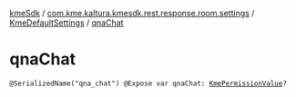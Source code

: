 [kmeSdk](../../index.md) / [com.kme.kaltura.kmesdk.rest.response.room.settings](../index.md) / [KmeDefaultSettings](index.md) / [qnaChat](./qna-chat.md)

# qnaChat

`@SerializedName("qna_chat") @Expose var qnaChat: `[`KmePermissionValue`](../../com.kme.kaltura.kmesdk.ws.message.type.permissions/-kme-permission-value/index.md)`?`